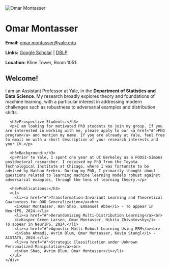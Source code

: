 <!DOCTYPE html>
<html lang="en">
<head>
  <meta charset="UTF-8">
  <meta name="viewport" content="width=device-width, initial-scale=1.0">
  <title>Omar Montasser</title>
  <link rel="stylesheet" href="styles.css">
</head>
<body>
  <div class="container">
    <div class="left-section">
      <img src="your-image.jpg" alt="Omar Montasser" class="profile-pic">
      <h1>Omar Montasser</h1>
      <p><strong>Email:</strong> <a href="mailto:omar.montasser@yale.edu">omar.montasser@yale.edu</a></p>
      <p><strong>Links:</strong> 
        <a href="#">Google Scholar</a> | 
        <a href="#">DBLP</a>
      </p>
      <p><strong>Location:</strong> Kline Tower, Room 1051.</p>
    </div>
    <div class="right-section">
      <h2>Welcome!</h2>
      <p>I am an Assistant Professor at Yale, in the <strong>Department of Statistics and Data Science</strong>. My research broadly explores theory and foundations of machine learning, with a particular interest in addressing modern challenges such as robustness to adversarial examples and distribution shifts.</p>

      <h3>Prospective Students:</h3>
      <p>I am looking for motivated PhD students to join my group. If you are interested in working with me, please apply to our <a href="#">PhD program</a> and mention my name. If you are already at Yale, feel free to email me with a short description of your research interests and your CV.</p>

      <h3>Background:</h3>
      <p>Prior to Yale, I spent one year at UC Berkeley as a FODSI-Simons postdoctoral researcher. I received my PhD from the Toyota Technological Institute at Chicago, where I was fortunate to be advised by Nathan Srebro. During my PhD, I primarily thought about questions related to learning machine learning models robust against adversarial examples, through the lens of learning theory.</p>

      <h3>Publications:</h3>
      <ul>
        <li><a href="#">Transformation-Invariant Learning and Theoretical Guarantees for OOD Generalization</a><br>
        <i>Omar Montasser, Han Shao, Emmanuel Abbe</i> - To appear in NeurIPS, 2024.</li>
        <li><a href="#">Derandomizing Multi-Distribution Learning</a><br>
        <i>Kasper Green Larsen, Omar Montasser, Nikita Zhivotovsky</i> - To appear in NeurIPS, 2024.</li>
        <li><a href="#">Agnostic Multi-Robust Learning Using ERM</a><br>
        <i>Saba Ahmadi, Avrim Blum, Omar Montasser, Kevin Stangl</i> - AISTATS, 2024.</li>
        <li><a href="#">Strategic Classification under Unknown Personalized Manipulation</a><br>
        <i>Han Shao, Avrim Blum, Omar Montasser</i></li>
      </ul>
    </div>
  </div>
</body>
</html>
